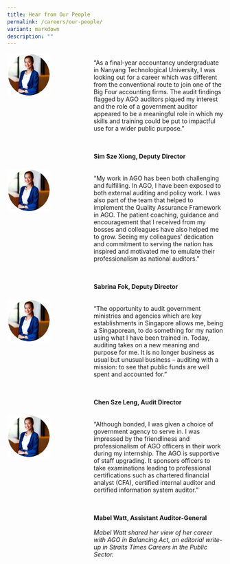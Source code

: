 ```yaml
---
title: Hear from Our People
permalink: /careers/our-people/
variant: markdown
description: ""
---
```

<style>
    .testimonial {
        display: flex;
        margin-bottom: 20px;
    }

    .testimonial-image {
        width: 40%;
        margin-bottom: 10px;
    }
		
				.testimonial-image img {
					width: 50%;
				}
	
    .testimonial-content {
        flex: 1;
    }

    .testimonial-content i {
        font-style: italic;
    }

    @media (max-width: 600px) {
        .testimonial {
            flex-direction: column;
        }

        .testimonial-image {
            width: 40%;
            margin-bottom: 0;
            margin-right: 20px;
        }

    }
</style>




<div class="testimonial">
    <div class="testimonial-image">
        <img alt="Photo" src="/images/temp_photo.png">
    </div>
    <div class="testimonial-content">
        <p>
            “As a final-year accountancy undergraduate in Nanyang Technological University, I was looking out for a career which was different from the conventional route to join one of the Big Four accounting firms. The audit findings flagged by AGO auditors piqued my interest and the role of a government auditor appeared to be a meaningful role in which my skills and training could be put to impactful use for a wider public purpose.”
        </p>
        <br>
        <br>
        <strong>Sim Sze Xiong, Deputy Director</strong>
    </div>
</div>

<div class="testimonial">
    <div class="testimonial-image">
        <img alt="Photo" src="/images/temp_photo.png">
    </div>
    <div class="testimonial-content">
        <p>
            “My work in AGO has been both challenging and fulfilling. In AGO, I have been exposed to both external auditing and policy work. I was also part of the team that helped to implement the Quality Assurance Framework in AGO. The patient coaching, guidance and encouragement that I received from my bosses and colleagues have also helped me to grow. Seeing my colleagues’ dedication and commitment to serving the nation has inspired and motivated me to emulate their professionalism as national auditors.”
        </p>
        <br>
        <br>
        <strong>Sabrina Fok, Deputy Director</strong>
    </div>
</div>

<div class="testimonial">
    <div class="testimonial-image">
        <img alt="Photo" src="/images/temp_photo.png">
    </div>
    <div class="testimonial-content">
        <p>
            “The opportunity to audit government ministries and agencies which are key establishments in Singapore allows me, being a Singaporean, to do something for my nation using what I have been trained in. Today, auditing takes on a new meaning and purpose for me. It is no longer business as usual but unusual business – auditing with a mission: to see that public funds are well spent and accounted for.”
        </p>
        <br>
        <br>
        <strong>Chen Sze Leng, Audit Director</strong>
    </div>
</div>

<div class="testimonial">
    <div class="testimonial-image">
        <img alt="Photo" src="/images/temp_photo.png">
    </div>
    <div class="testimonial-content">
        <p>
            “Although bonded, I was given a choice of government agency to serve in. I was impressed by the friendliness and professionalism of AGO officers in their work during my internship. The AGO is supportive of staff upgrading. It sponsors officers to take examinations leading to professional certifications such as chartered financial analyst (CFA), certified internal auditor and certified information system auditor.”
        </p>
        <br>
        <br>
        <strong>Mabel Watt, Assistant Auditor-General</strong>
        <br>
        <br>
        <i>Mabel Watt shared her view of her career with AGO in Balancing Act, an editorial write-up in Straits Times Careers in the Public Sector.</i>
    </div>
</div>

<!-- Add more testimonials as needed -->